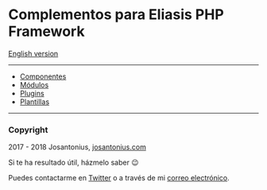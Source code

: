 # Complementos para Eliasis PHP Framework

[English version](README-ES.md)

---

- [Componentes](https://eliasis-framework.github.io/Complement/v1.1.1/lang/en/#developed-components)
- [Módulos](https://eliasis-framework.github.io/Complement/v1.1.1/lang/en/#developed-modules)
- [Plugins](https://eliasis-framework.github.io/Complement/v1.1.1/lang/en/#developed-plugins)
- [Plantillas](https://eliasis-framework.github.io/Complement/v1.1.1/lang/en/#developed-templates)

---

### Copyright

2017 - 2018 Josantonius, [josantonius.com](https://josantonius.com/)

Si te ha resultado útil, házmelo saber :wink:

Puedes contactarme en [Twitter](https://twitter.com/Josantonius) o a través de mi [correo electrónico](mailto:hello@josantonius.com).